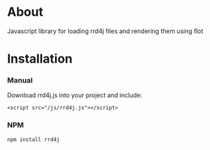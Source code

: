 # About

Javascript library for loading rrd4j files and rendering them using flot

# Installation

### Manual 

Download rrd4j.js into your project and include:

	<script src="/js/rrd4j.js"></script>

### NPM

	npm install rrd4j
